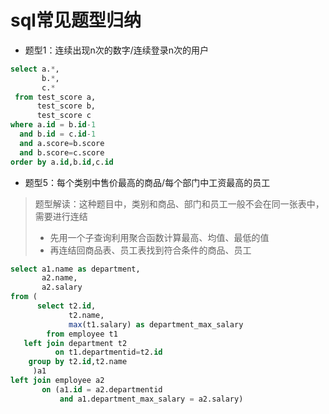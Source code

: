 # sql常见题型归纳
- 题型1：连续出现n次的数字/连续登录n次的用户
  
```sql
select a.*,
       b.*,
       c.*
 from test_score a,
      test_score b,
      test_score c
where a.id = b.id-1
  and b.id = c.id-1
  and a.score=b.score
  and b.score=c.score
order by a.id,b.id,c.id
```

- 题型5：每个类别中售价最高的商品/每个部门中工资最高的员工

> 题型解读：这种题目中，类别和商品、部门和员工一般不会在同一张表中，需要进行连结
> - 先用一个子查询利用聚合函数计算最高、均值、最低的值
> - 再连结回商品表、员工表找到符合条件的商品、员工

```sql
select a1.name as department,
       a2.name,
       a2.salary
from (
      select t2.id,
             t2.name,
             max(t1.salary) as department_max_salary
        from employee t1
   left join department t2
          on t1.departmentid=t2.id
    group by t2.id,t2.name
     )a1
left join employee a2
       on (a1.id = a2.departmentid
           and a1.department_max_salary = a2.salary)
```